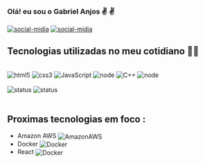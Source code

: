 ### Olá! eu sou o Gabriel Anjos ✌️ ✌️

[![social-midia](https://img.shields.io/badge/LinkedIn-0077B5?style=for-the-badge&logo=linkedin&logoColor=white)](https://www.linkedin.com/in/gabriel-anjos-60050b1b2/) [![social-midia](https://img.shields.io/badge/Instagram-E4405F?style=for-the-badge&logo=instagram&logoColor=white)](https://www.instagram.com/gabriel_anjos_Dev/)


## Tecnologias utilizadas no meu cotidiano 👨‍💻

<div style="display:inline_block"><br/>
    <img aligne = "center" alt = "html5" src = "https://img.shields.io/badge/HTML5-E34F26?style=for-the-badge&logo=html5&logoColor=white">
    <img aligne = "center" alt = "css3" src = "https://img.shields.io/badge/CSS-239120?&style=for-the-badge&logo=css3&logoColor=white">
    <img aligne = "center" alt = "JavaScript" src = "https://img.shields.io/badge/JavaScript-323330?style=for-the-badge&logo=javascript&logoColor=F7DF1E"/>
    <img aligne = "center" alt = "node" src =  	"https://img.shields.io/badge/Node.js-43853D?style=for-the-badge&logo=node.js&logoColor=white">
    <img aligne = "center" alt = "C++" src =  	 	"https://img.shields.io/badge/C%2B%2B-00599C?style=for-the-badge&logo=c%2B%2B&logoColor=white">
    <img aligne = "center" alt = "node" src =  	"https://img.shields.io/badge/MySQL-00000F?style=for-the-badge&logo=mysql&logoColor=white">
  </div><br/>
<div>
<img  alt = "status" src="https://github-readme-stats.vercel.app/api?username=gabriel-anjos&theme=blue-green">
<img  alt = "status" src="https://github-readme-stats.vercel.app/api/top-langs/?username=gabriel-anjos&layout=compact&çangs_count=16&theme=blue-green">
</div><br/>

##  Proximas tecnologias em foco :


<ul>
<li>Amazon AWS <img style="vertical-align:middle" aligne = "center" alt = "AmazonAWS" src = "https://img.shields.io/badge/Amazon_AWS-232F3E?style=for-the-badge&logo=amazon-aws&logoColor=white"> </li>
    
<li>Docker <img style="vertical-align:middle" aligne = "center" alt = "Docker" src = "https://img.shields.io/badge/Docker-2CA5E0?style=for-the-badge&logo=docker&logoColor=white"></li>

<li>React <img style="vertical-align:middle" aligne = "center" alt = "Docker" src = "https://img.shields.io/badge/React-20232A?style=for-the-badge&logo=react&logoColor=61DAFB"></li>
</ul>
